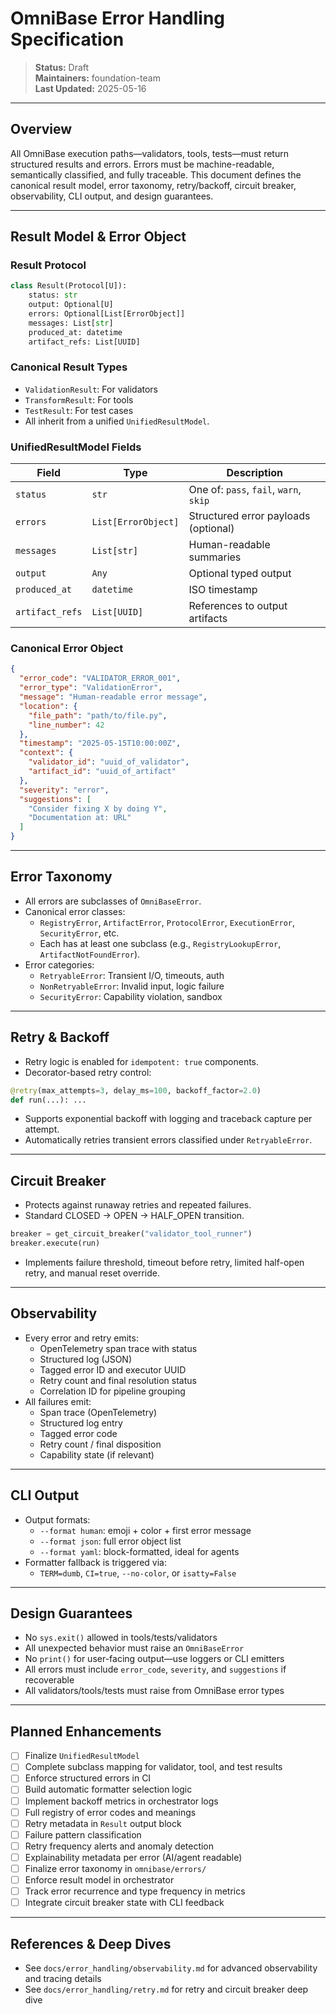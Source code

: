 <!-- === OmniNode:Metadata ===
metadata_version: 0.1.0
protocol_version: 1.1.0
owner: OmniNode Team
copyright: OmniNode Team
schema_version: 1.1.0
name: error_handling.md
version: 1.0.0
uuid: 71aba008-2e71-48c9-8de7-df96fc6e6e0b
author: OmniNode Team
created_at: 2025-05-22T17:18:16.681083
last_modified_at: 2025-05-22T21:19:13.527938
description: Stamped by ONEX
state_contract: state_contract://default
lifecycle: active
hash: 1c6f9f3434bc12454a64f84dbc9896c175e8dc8ba041cb137058c75d6deb2c75
entrypoint: python@error_handling.md
runtime_language_hint: python>=3.11
namespace: onex.stamped.error_handling
meta_type: tool
<!-- === /OmniNode:Metadata === -->


# OmniBase Error Handling Specification

> **Status:** Draft  
> **Maintainers:** foundation-team  
> **Last Updated:** 2025-05-16

---

## Overview

All OmniBase execution paths—validators, tools, tests—must return structured results and errors. Errors must be machine-readable, semantically classified, and fully traceable. This document defines the canonical result model, error taxonomy, retry/backoff, circuit breaker, observability, CLI output, and design guarantees.

---

## Result Model & Error Object

### Result Protocol

```python
class Result(Protocol[U]):
    status: str
    output: Optional[U]
    errors: Optional[List[ErrorObject]]
    messages: List[str]
    produced_at: datetime
    artifact_refs: List[UUID]
```

### Canonical Result Types
- `ValidationResult`: For validators
- `TransformResult`: For tools
- `TestResult`: For test cases
- All inherit from a unified `UnifiedResultModel`.

### UnifiedResultModel Fields

| Field         | Type                | Description                                |
|---------------|---------------------|--------------------------------------------|
| `status`      | `str`               | One of: `pass`, `fail`, `warn`, `skip`     |
| `errors`      | `List[ErrorObject]` | Structured error payloads (optional)       |
| `messages`    | `List[str]`         | Human-readable summaries                   |
| `output`      | `Any`               | Optional typed output                      |
| `produced_at` | `datetime`          | ISO timestamp                              |
| `artifact_refs` | `List[UUID]`      | References to output artifacts             |

### Canonical Error Object

```json
{
  "error_code": "VALIDATOR_ERROR_001",
  "error_type": "ValidationError",
  "message": "Human-readable error message",
  "location": {
    "file_path": "path/to/file.py",
    "line_number": 42
  },
  "timestamp": "2025-05-15T10:00:00Z",
  "context": {
    "validator_id": "uuid_of_validator",
    "artifact_id": "uuid_of_artifact"
  },
  "severity": "error",
  "suggestions": [
    "Consider fixing X by doing Y",
    "Documentation at: URL"
  ]
}
```

---

## Error Taxonomy

- All errors are subclasses of `OmniBaseError`.
- Canonical error classes:
    - `RegistryError`, `ArtifactError`, `ProtocolError`, `ExecutionError`, `SecurityError`, etc.
    - Each has at least one subclass (e.g., `RegistryLookupError`, `ArtifactNotFoundError`).
- Error categories:
    - `RetryableError`: Transient I/O, timeouts, auth
    - `NonRetryableError`: Invalid input, logic failure
    - `SecurityError`: Capability violation, sandbox

---

## Retry & Backoff

- Retry logic is enabled for `idempotent: true` components.
- Decorator-based retry control:

```python
@retry(max_attempts=3, delay_ms=100, backoff_factor=2.0)
def run(...): ...
```
- Supports exponential backoff with logging and traceback capture per attempt.
- Automatically retries transient errors classified under `RetryableError`.

---

## Circuit Breaker

- Protects against runaway retries and repeated failures.
- Standard CLOSED → OPEN → HALF_OPEN transition.

```python
breaker = get_circuit_breaker("validator_tool_runner")
breaker.execute(run)
```
- Implements failure threshold, timeout before retry, limited half-open retry, and manual reset override.

---

## Observability

- Every error and retry emits:
    - OpenTelemetry span trace with status
    - Structured log (JSON)
    - Tagged error ID and executor UUID
    - Retry count and final resolution status
    - Correlation ID for pipeline grouping
- All failures emit:
    - Span trace (OpenTelemetry)
    - Structured log entry
    - Tagged error code
    - Retry count / final disposition
    - Capability state (if relevant)

---

## CLI Output

- Output formats:
    - `--format human`: emoji + color + first error message
    - `--format json`: full error object list
    - `--format yaml`: block-formatted, ideal for agents
- Formatter fallback is triggered via:
    - `TERM=dumb`, `CI=true`, `--no-color`, or `isatty=False`

---

## Design Guarantees

- No `sys.exit()` allowed in tools/tests/validators
- All unexpected behavior must raise an `OmniBaseError`
- No `print()` for user-facing output—use loggers or CLI emitters
- All errors must include `error_code`, `severity`, and `suggestions` if recoverable
- All validators/tools/tests must raise from OmniBase error types

---

## Planned Enhancements
- [ ] Finalize `UnifiedResultModel`
- [ ] Complete subclass mapping for validator, tool, and test results
- [ ] Enforce structured errors in CI
- [ ] Build automatic formatter selection logic
- [ ] Implement backoff metrics in orchestrator logs
- [ ] Full registry of error codes and meanings
- [ ] Retry metadata in `Result` output block
- [ ] Failure pattern classification
- [ ] Retry frequency alerts and anomaly detection
- [ ] Explainability metadata per error (AI/agent readable)
- [ ] Finalize error taxonomy in `omnibase/errors/`
- [ ] Enforce result model in orchestrator
- [ ] Track error recurrence and type frequency in metrics
- [ ] Integrate circuit breaker state with CLI feedback

---

## References & Deep Dives
- See `docs/error_handling/observability.md` for advanced observability and tracing details
- See `docs/error_handling/retry.md` for retry and circuit breaker deep dive
